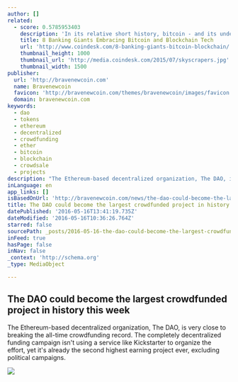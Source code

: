 ```yaml
---
author: []
related:
  - score: 0.5785953403
    description: 'In its relative short history, bitcoin - and its underlying technology the blockchain - have captivated thinkers around the world, but not everyone was quick to see the potential. Due in part to its initial billing as a threat to the traditional financial ecosystem, these institutions have perhaps understandably responded with sharp critiques and deep skepticism for the technology.'
    title: 8 Banking Giants Embracing Bitcoin and Blockchain Tech
    url: 'http://www.coindesk.com/8-banking-giants-bitcoin-blockchain/'
    thumbnail_height: 1000
    thumbnail_url: 'http://media.coindesk.com/2015/07/skyscrapers.jpg'
    thumbnail_width: 1500
publisher:
  url: 'http://bravenewcoin.com'
  name: Bravenewcoin
  favicon: 'http://bravenewcoin.com/themes/bravenewcoin/images/favicon.ico'
  domain: bravenewcoin.com
keywords:
  - dao
  - tokens
  - ethereum
  - decentralized
  - crowdfunding
  - ether
  - bitcoin
  - blockchain
  - crowdsale
  - projects
description: "The Ethereum-based decentralized organization, The DAO, is very close to breaking the all-time crowdfunding record. The completely decentralized funding campaign isn't using a service like Kickstarter to organize the effort, yet it's already the second highest earning project ever, excluding political campaigns."
inLanguage: en
app_links: []
isBasedOnUrl: 'http://bravenewcoin.com/news/the-dao-could-become-the-largest-crowdfunded-project-in-history-this-week/'
title: The DAO could become the largest crowdfunded project in history this week
datePublished: '2016-05-16T13:41:19.735Z'
dateModified: '2016-05-16T10:36:26.764Z'
starred: false
sourcePath: _posts/2016-05-16-the-dao-could-become-the-largest-crowdfunded-project-in-hist.md
inFeed: true
hasPage: false
inNav: false
_context: 'http://schema.org'
_type: MediaObject

---
```

<article style=""><h1>The DAO could become the largest crowdfunded project in history this week</h1><p>The Ethereum-based decentralized organization, The DAO, is very close to breaking the all-time crowdfunding record. The completely decentralized funding campaign isn't using a service like Kickstarter to organize the effort, yet it's already the second highest earning project ever, excluding political campaigns.</p><img src="http://bravenewcoin.com/assets/Uploads/_resampled/CroppedImage400400-The-DAO-crowdsale.png" /></article>
